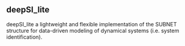 ## deepSI\_lite

deepSI\_lite a lightweight and flexible implementation of the SUBNET structure for data-driven modeling of dynamical systems (i.e. system identification). 
